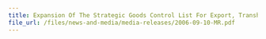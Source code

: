 ```yaml
---
title: Expansion Of The Strategic Goods Control List For Export, Transhipment And Transit
file_url: /files/news-and-media/media-releases/2006-09-10-MR.pdf
---
```

